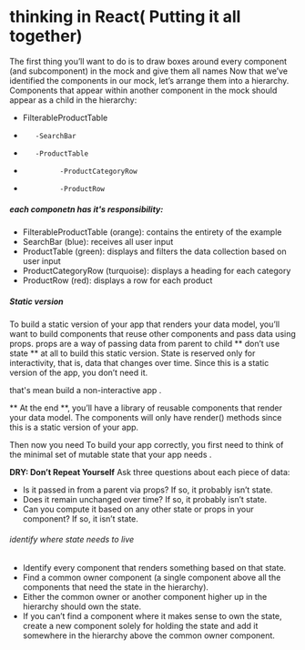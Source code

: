 # thinking in React( Putting it all together)



The first thing you’ll want to do is to draw boxes around every component (and subcomponent) in the mock and give them all names
Now that we’ve identified the components in our mock, let’s arrange them into a hierarchy. Components that appear within another component in the mock should appear as a child in the hierarchy:

* FilterableProductTable
+        -SearchBar
+        -ProductTable
*              -ProductCategoryRow
*              -ProductRow

##### each componetn has it's  responsibility:
+ FilterableProductTable (orange): contains the entirety of the example
+ SearchBar (blue): receives all user input
+ ProductTable (green): displays and filters the data collection based on user input
+ ProductCategoryRow (turquoise): displays a heading for each category
+ ProductRow (red): displays a row for each product

##### Static version 
To build a static version of your app that renders your data model, you’ll want to build components that reuse other components and pass data using props. props are a way of passing data from parent to child
** don’t use state ** at all to build this static version. State is reserved only for interactivity, that is, data that changes over time. Since this is a static version of the app, you don’t need it.

that's mean build a non-interactive app .

** At the end **, you’ll have a library of reusable components that render your data model. The components will only have render() methods since this is a static version of your app.

Then now you need To build your app correctly, you first need to think of the minimal set of mutable state that your app needs .

 **DRY: Don’t Repeat Yourself**  Ask three questions about each piece of data:

+ Is it passed in from a parent via props? If so, it probably isn’t state.
+ Does it remain unchanged over time? If so, it probably isn’t state.
+ Can you compute it based on any other state or props in your component? If so, it isn’t state.

######  identify where state needs to live 
+ Identify every component that renders something based on that state.
+ Find a common owner component (a single component above all the components that need the state in the hierarchy).
+ Either the common owner or another component higher up in the hierarchy should own the state.
+ If you can’t find a component where it makes sense to own the state, create a new component solely for holding the state and add it somewhere in the hierarchy above the common owner component.
